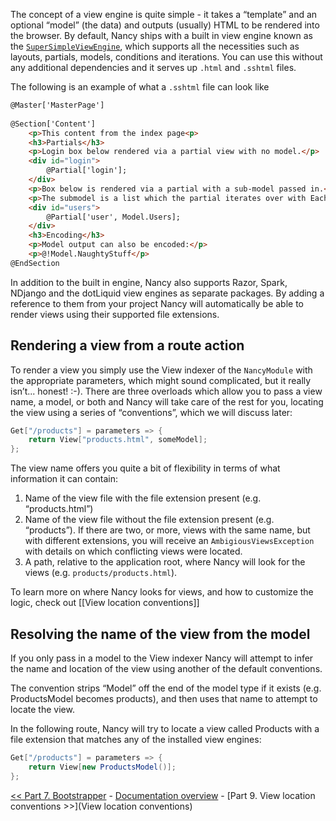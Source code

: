 The concept of a view engine is quite simple - it takes a “template” and an optional “model” (the data) and outputs (usually) HTML to be rendered into the browser. By default, Nancy ships with a built in view engine known as the [`SuperSimpleViewEngine`](https://github.com/grumpydev/SuperSimpleViewEngine), which supports all the necessities such as layouts, partials, models, conditions and iterations. You can use this without any additional dependencies and it serves up `.html` and `.sshtml` files.

The following is an example of what a `.sshtml` file can look like

```html
@Master['MasterPage']
    
@Section['Content']
    <p>This content from the index page<p>
    <h3>Partials</h3>
    <p>Login box below rendered via a partial view with no model.</p>
    <div id="login">
        @Partial['login'];
    </div>
    <p>Box below is rendered via a partial with a sub-model passed in.</p>
    <p>The submodel is a list which the partial iterates over with Each</p>
    <div id="users">
        @Partial['user', Model.Users];
    </div>
    <h3>Encoding</h3>
    <p>Model output can also be encoded:</p>
    <p>@!Model.NaughtyStuff</p>
@EndSection
```
In addition to the built in engine, Nancy also supports Razor, Spark, NDjango and the dotLiquid view engines as separate packages. By adding a reference to them from your project Nancy will automatically be able to render views using their supported file extensions.

## Rendering a view from a route action

To render a view you simply use the View indexer of the `NancyModule` with the appropriate parameters, which might sound complicated, but it really isn’t... honest! :-). There are three overloads which allow you to pass a view name, a model, or both and Nancy will take care of the rest for you, locating the view using a series of “conventions”, which we will discuss later:

```c#
Get["/products"] = parameters => {
    return View["products.html", someModel];
};
```

The view name offers you quite a bit of flexibility in terms of what information it can contain: 

1. Name of the view file with the file extension present (e.g. “products.html”)
2. Name of the view file without the file extension present (e.g. “products”). If there are two, or more, views with the same name, but with different extensions, you will receive an `AmbigiousViewsException` with details on which conflicting views were located.
3. A path, relative to the application root, where Nancy will look for the views (e.g. `products/products.html`). 

To learn more on where Nancy looks for views, and how to customize the logic, check out [[View location conventions]]

## Resolving the name of the view from the model

If you only pass in a model to the View indexer Nancy will attempt to infer the name and location of the view using another of the default conventions.

The convention strips “Model” off the end of the model type if it exists (e.g. ProductsModel becomes products), and then uses that name to attempt to locate the view. 

In the following route, Nancy will try to locate a view called Products with a file extension that matches any of the installed view engines:

```c#
Get["/products"] = parameters => {
    return View[new ProductsModel()];
};
```
[<< Part 7. Bootstrapper](Bootstrapper) - [Documentation overview](Documentation) - [Part 9. View location conventions >>](View location conventions)